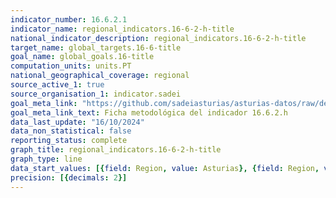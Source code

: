 ```yaml
---
indicator_number: 16.6.2.1
indicator_name: regional_indicators.16-6-2-h-title
national_indicator_description: regional_indicators.16-6-2-h-title
target_name: global_targets.16-6-title
goal_name: global_goals.16-title
computation_units: units.PT
national_geographical_coverage: regional
source_active_1: true
source_organisation_1: indicator.sadei
goal_meta_link: "https://github.com/sadeiasturias/asturias-datos/raw/develop/descargas/metodologia/16.6.2.h.pdf"
goal_meta_link_text: Ficha metodológica del indicador 16.6.2.h
data_last_update: "16/10/2024"
data_non_statistical: false
reporting_status: complete
graph_title: regional_indicators.16-6-2-h-title
graph_type: line
data_start_values: [{field: Region, value: Asturias}, {field: Region, value: España}]
precision: [{decimals: 2}]
---
```

